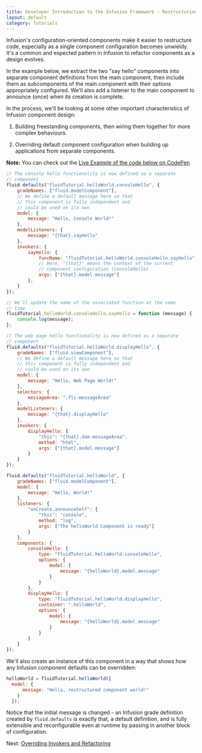```yaml
---
title: Developer Introduction to the Infusion Framework - Restructuring Components
layout: default
category: Tutorials
---
```


Infusion's configuration-oriented components make it easier to restructure code, especially as a single component configuration becomes unwieldy. It's a common and expected pattern in Infusion to refactor components as a design evolves.

In the example below, we extract the two "say hello" components into separate component definitions from the main component, then include them as subcomponents of the main component with their options appropriately configured. We'll also add a listener to the main component to announce (once) when its creation is complete.

In the process, we'll be looking at some other important characteristics of Infusion component design:

1. Building freestanding components, then wiring them together for more complex behaviours.

2. Overriding default component configuration when building up applications from separate components.

<div class="infusion-docs-note"><strong>Note:</strong> You can check out the <a href="http://codepen.io/waharnum/pen/egBObY?editors=1111">Live Example of the code below on CodePen</a></div>

``` javascript
// The console hello functionality is now defined as a separate
// component
fluid.defaults("fluidTutorial.helloWorld.consoleHello", {
    gradeNames: ["fluid.modelComponent"],
    // We define a default message here so that
    // this component is fully independent and
    // could be used on its own
    model: {
        message: "Hello, Console World!"
    },
    modelListeners: {
        message: "{that}.sayHello"
    },
    invokers: {
        sayHello: {
            funcName: "fluidTutorial.helloWorld.consoleHello.sayHello",
            // Here, "{that}" means the context of the current
            // component configuration (consoleHello)
            args: ["{that}.model.message"]
        },
    }
});

// We'll update the name of the associated function at the same
// time
fluidTutorial.helloWorld.consoleHello.sayHello = function (message) {
    console.log(message);
};

// The web page hello functionality is now defined as a separate
// component
fluid.defaults("fluidTutorial.helloWorld.displayHello", {
    gradeNames: ["fluid.viewComponent"],
    // We define a default message here so that
    // this component is fully independent and
    // could be used on its own
    model: {
        message: "Hello, Web Page World!"
    },
    selectors: {
        messageArea: ".flc-messageArea"
    },
    modelListeners: {
        message: "{that}.displayHello"
    },
    invokers: {
        displayHello: {
            "this": "{that}.dom.messageArea",
            method: "html",
            args: ["{that}.model.message"]
        }
    }
});

fluid.defaults("fluidTutorial.helloWorld", {
    gradeNames: ["fluid.modelComponent"],
    model: {
        message: "Hello, World!"
    },
    listeners: {
        "onCreate.announceSelf": {
            "this": "console",
            method: "log",
            args: ["The helloWorld Component is ready"]
        }
    },
    components: {
        consoleHello: {
            type: "fluidTutorial.helloWorld.consoleHello",
            options: {
                model: {
                    message: "{helloWorld}.model.message"
                }
            }
        },
        displayHello: {
            type: "fluidTutorial.helloWorld.displayHello",
            container: ".helloWorld",
            options: {
                model: {
                    message: "{helloWorld}.model.message"
                }
            }
        }
    }
});
```

We'll also create an instance of this component in a way that shows how any Infusion component defaults can be overridden:

``` javascript
helloWorld = fluidTutorial.helloWorld({
  model: {
      message: "Hello, restructured component world!"
    }
  });
```

Notice that the initial message is changed - an Infusion grade definition created by `fluid.defaults` is exactly that, a default definition, and is fully extensible and reconfigurable even at runtime by passing in another block of configuration.

Next: [Overriding Invokers and Refactoring](DeveloperIntroductionToInfusionFramework-OverridingInvokersAndRefactoring.md)
